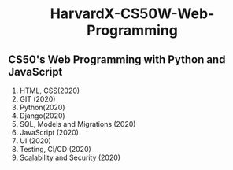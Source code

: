 <h1 align="center">HarvardX-CS50W-Web-Programming</h1>
<h2>CS50's Web Programming with Python and JavaScript</h2>

<ol>
  <li>HTML, CSS(2020)</li>
  <li>GIT (2020)</li>
  <li>Python(2020)</li>
  <li>Django(2020)</li>
  <li>SQL, Models and Migrations (2020)</li>
  <li>JavaScript (2020)</li>
  <li>UI (2020)</li>
  <li>Testing, CI/CD (2020)</li>
  <li>Scalability and Security (2020)</li>
</ol>
